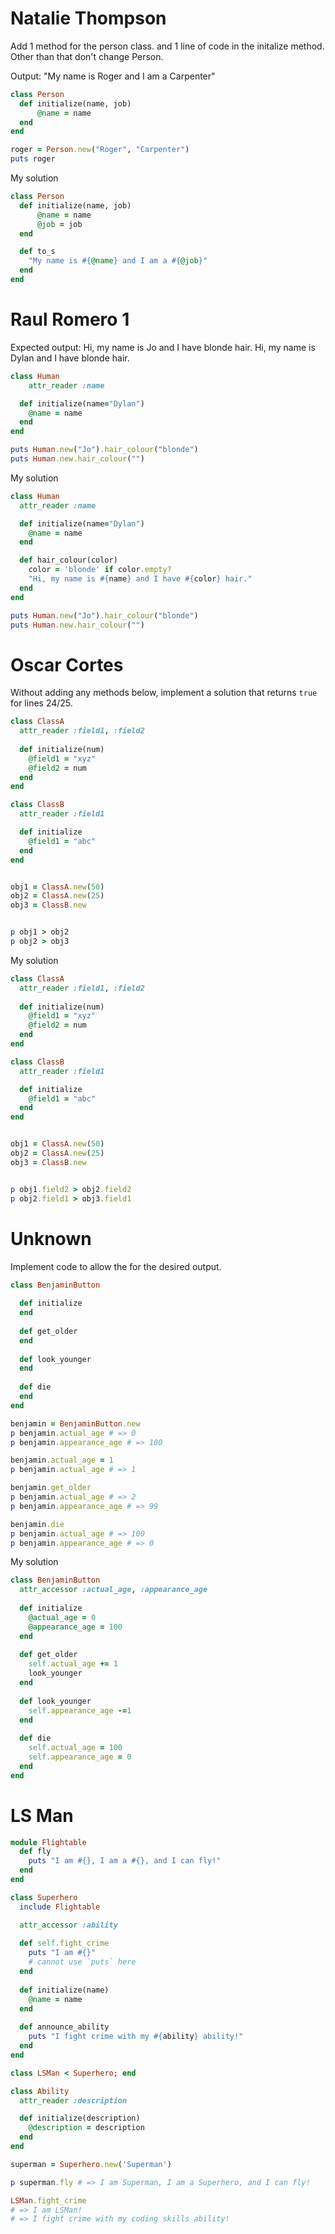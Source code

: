 # Natalie Thompson

Add 1 method for the person class.
and 1 line of code in the initalize method.
Other than that don't change Person.

Output:
"My name is Roger and I am a Carpenter"

```ruby
class Person
  def initialize(name, job)
      @name = name
  end 
end

roger = Person.new("Roger", "Carpenter")
puts roger
```

My solution

```ruby
class Person
  def initialize(name, job)
      @name = name
      @job = job
  end

  def to_s
    "My name is #{@name} and I am a #{@job}"
  end
end
```

# Raul Romero 1

Expected output:
Hi, my name is Jo and I have blonde hair.
Hi, my name is Dylan and I have blonde hair.
```ruby
class Human 
    attr_reader :name

  def initialize(name="Dylan")
    @name = name
  end
end

puts Human.new("Jo").hair_colour("blonde")  
puts Human.new.hair_colour("")              
```

My solution

```ruby
class Human 
  attr_reader :name

  def initialize(name="Dylan")
    @name = name
  end

  def hair_colour(color)
    color = 'blonde' if color.empty?
    "Hi, my name is #{name} and I have #{color} hair."
  end
end

puts Human.new("Jo").hair_colour("blonde")
puts Human.new.hair_colour("")
```

# Oscar Cortes

Without adding any methods below, implement a solution that returns `true` for lines 24/25.

```ruby
class ClassA 
  attr_reader :field1, :field2
  
  def initialize(num)
    @field1 = "xyz"
    @field2 = num
  end
end

class ClassB 
  attr_reader :field1

  def initialize
    @field1 = "abc"
  end
end


obj1 = ClassA.new(50)
obj2 = ClassA.new(25)
obj3 = ClassB.new


p obj1 > obj2
p obj2 > obj3
```

My solution

```ruby
class ClassA 
  attr_reader :field1, :field2
  
  def initialize(num)
    @field1 = "xyz"
    @field2 = num
  end
end

class ClassB 
  attr_reader :field1

  def initialize
    @field1 = "abc"
  end
end


obj1 = ClassA.new(50)
obj2 = ClassA.new(25)
obj3 = ClassB.new


p obj1.field2 > obj2.field2
p obj2.field1 > obj3.field1
```

# Unknown

Implement code to allow the for the desired output.

```ruby
class BenjaminButton 
  
  def initialize
  end
  
  def get_older
  end
  
  def look_younger
  end
  
  def die
  end
end

benjamin = BenjaminButton.new
p benjamin.actual_age # => 0
p benjamin.appearance_age # => 100

benjamin.actual_age = 1
p benjamin.actual_age # => 1

benjamin.get_older
p benjamin.actual_age # => 2
p benjamin.appearance_age # => 99

benjamin.die
p benjamin.actual_age # => 100
p benjamin.appearance_age # => 0
```

My solution

```ruby
class BenjaminButton
  attr_accessor :actual_age, :appearance_age
  
  def initialize
    @actual_age = 0
    @appearance_age = 100
  end
  
  def get_older
    self.actual_age += 1
    look_younger
  end
  
  def look_younger
    self.appearance_age -=1
  end
  
  def die
    self.actual_age = 100
    self.appearance_age = 0
  end
end
```

# LS Man

```ruby
module Flightable
  def fly
    puts "I am #{}, I am a #{}, and I can fly!"
  end
end

class Superhero
  include Flightable

  attr_accessor :ability
  
  def self.fight_crime
    puts "I am #{}"
    # cannot use `puts` here
  end
  
  def initialize(name)
    @name = name
  end
  
  def announce_ability
    puts "I fight crime with my #{ability} ability!"
  end
end

class LSMan < Superhero; end

class Ability
  attr_reader :description

  def initialize(description)
    @description = description
  end
end

superman = Superhero.new('Superman')

p superman.fly # => I am Superman, I am a Superhero, and I can fly!

LSMan.fight_crime 
# => I am LSMan!
# => I fight crime with my coding skills ability!
```
